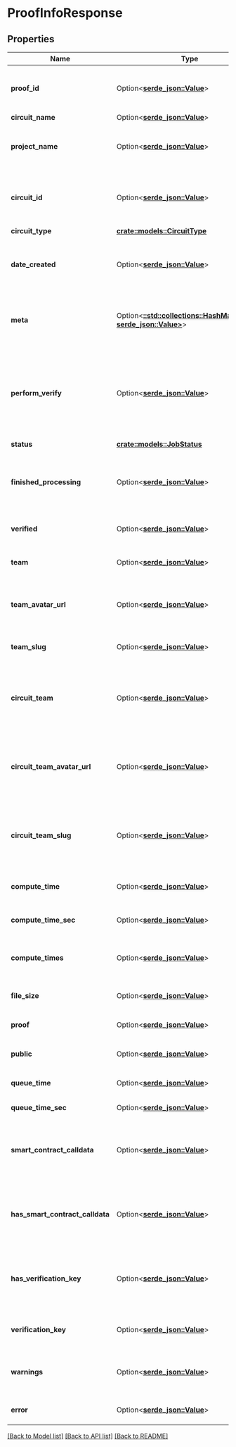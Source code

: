 # ProofInfoResponse

## Properties

Name | Type | Description | Notes
------------ | ------------- | ------------- | -------------
**proof_id** | Option<[**serde_json::Value**](.md)> | A unique identifier generated for the proof. UUID4 format. | 
**circuit_name** | Option<[**serde_json::Value**](.md)> |  | 
**project_name** | Option<[**serde_json::Value**](.md)> | The name of the project associated with this proof. | 
**circuit_id** | Option<[**serde_json::Value**](.md)> | The circuit_id of the circuit associated with this proof. UUID4 format. | 
**circuit_type** | [**crate::models::CircuitType**](CircuitType.md) |  | 
**date_created** | Option<[**serde_json::Value**](.md)> | The UTC datetime the circuit was uploaded in ISO8601 format. | 
**meta** | Option<[**::std::collections::HashMap<String, serde_json::Value>**](serde_json::Value.md)> | Metadata keys and values for the proof that were specified at creation time. | 
**perform_verify** | Option<[**serde_json::Value**](.md)> | A boolean indicating whether an internal verification check occurred during the proof creation. | 
**status** | [**crate::models::JobStatus**](JobStatus.md) |  | 
**finished_processing** | Option<[**serde_json::Value**](.md)> | The job is finished processing and waiting/polling can be terminated. | 
**verified** | Option<[**serde_json::Value**](.md)> | The status of proof verification. | 
**team** | Option<[**serde_json::Value**](.md)> | The name of the team that owns this proof. | 
**team_avatar_url** | Option<[**serde_json::Value**](.md)> | URL for the avatar image of the team that owns this proof. | 
**team_slug** | Option<[**serde_json::Value**](.md)> | The slug of the team that owns this proof. | 
**circuit_team** | Option<[**serde_json::Value**](.md)> | The name of the team that owns the circuit associated with this proof. | 
**circuit_team_avatar_url** | Option<[**serde_json::Value**](.md)> | URL for the avatar image of the team that owns the circuit associated with this proof. | 
**circuit_team_slug** | Option<[**serde_json::Value**](.md)> | The slug of the team that owns the circuit associated with this proof. | 
**compute_time** | Option<[**serde_json::Value**](.md)> | Total compute time in ISO8601 format. | [optional]
**compute_time_sec** | Option<[**serde_json::Value**](.md)> | Total compute time in seconds. | [optional]
**compute_times** | Option<[**serde_json::Value**](.md)> | Detailed compute times for the proof generation. | [optional]
**file_size** | Option<[**serde_json::Value**](.md)> | Total size of stored file(s) in bytes. | [optional]
**proof** | Option<[**serde_json::Value**](.md)> | The succinct argument(s) of knowledge. | [optional]
**public** | Option<[**serde_json::Value**](.md)> | The public outputs of the circuit. | [optional]
**queue_time** | Option<[**serde_json::Value**](.md)> | Queue time in ISO8601 format. | [optional]
**queue_time_sec** | Option<[**serde_json::Value**](.md)> | Queue time in seconds. | [optional]
**smart_contract_calldata** | Option<[**serde_json::Value**](.md)> | The proof and public formatted as calldata for the smart contract verifier. | [optional]
**has_smart_contract_calldata** | Option<[**serde_json::Value**](.md)> | Boolean indicating whether this proof has smart contract calldata available. | [optional][default to false]
**has_verification_key** | Option<[**serde_json::Value**](.md)> | Boolean indicating whether this proof's circuit has a verification key available. | [optional][default to false]
**verification_key** | Option<[**serde_json::Value**](.md)> | The verification key of this circuit. | [optional]
**warnings** | Option<[**serde_json::Value**](.md)> | A list of runtime warnings with UTC timestamps. | [optional]
**error** | Option<[**serde_json::Value**](.md)> | The error message for a failed proof. | [optional]

[[Back to Model list]](../README.md#documentation-for-models) [[Back to API list]](../README.md#documentation-for-api-endpoints) [[Back to README]](../README.md)


